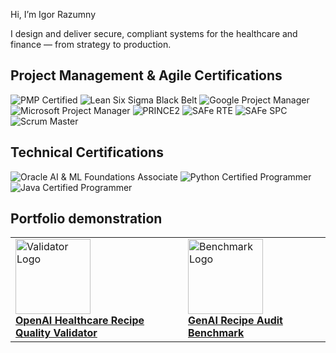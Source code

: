 Hi, I’m Igor Razumny 

I design and deliver secure, compliant systems for the healthcare and finance — from strategy to production.

## Project Management & Agile Certifications

![PMP Certified](https://img.shields.io/badge/PMP-Certified-blue?style=for-the-badge)
![Lean Six Sigma Black Belt](https://img.shields.io/badge/Lean%20Six%20Sigma-Black%20Belt-yellow?style=for-the-badge)
![Google Project Manager](https://img.shields.io/badge/Google-Project%20Manager-lightgrey?style=for-the-badge)
![Microsoft Project Manager](https://img.shields.io/badge/Microsoft-Project%20Manager-lightgrey?style=for-the-badge)
![PRINCE2](https://img.shields.io/badge/PRINCE2-Project%20Manager-purple?style=for-the-badge)
![SAFe RTE](https://img.shields.io/badge/SAFe-RTE-brightgreen?style=for-the-badge)
![SAFe SPC](https://img.shields.io/badge/SAFe-SPC-green?style=for-the-badge)
![Scrum Master](https://img.shields.io/badge/Scrum%20Alliance-Scrum%20Master-orange?style=for-the-badge)

## Technical Certifications

![Oracle AI & ML Foundations Associate](https://img.shields.io/badge/Oracle-AI%20%26%20ML%20Foundations-F80000?style=for-the-badge&logo=oracle&logoColor=white)
![Python Certified Programmer](https://img.shields.io/badge/Python-Certified-3776AB?style=for-the-badge&logo=python&logoColor=white)
![Java Certified Programmer](https://img.shields.io/badge/Java-Certified-ED8B00?style=for-the-badge&logo=openjdk&logoColor=white)

## Portfolio demonstration

<table>
  <tr>
    <td valign="top" width="260">
      <a href="https://github.com/igorrazumny/openai-recipe-quality-validator">
        <img src="https://github.com/igorrazumny/openai-recipe-quality-validator/blob/main/public_assets/Logo%206.png?raw=true" alt="Validator Logo" height="120"/><br/>
        <strong>OpenAI Healthcare Recipe Quality Validator</strong>
      </a>
    </td>
    <td valign="top">
      <a href="https://github.com/igorrazumny/genai-recipe-audit-benchmark">
        <img src="https://github.com/igorrazumny/genai-recipe-audit-benchmark/blob/main/public_assets/GenAIRecipeAuditBenchmarkLogo.png?raw=true" alt="Benchmark Logo" height="120"/><br/>
        <strong>GenAI Recipe Audit Benchmark</strong>
      </a>
    </td>
  </tr>
</table>
